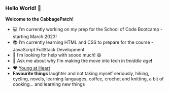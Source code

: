 ### Hello World! 👋

<!--
**cabbagepatch1981/cabbagepatch1981** is a ✨ _special_ ✨ repository because its `README.md` (this file) appears on your GitHub profile.

Here are some ideas to get you started:
-->
<strong>Welcome to the CabbagePatch!</strong>
- :computer: I’m currently working on my prep for the School of Code Bootcamp - starting March 2023!
- :books: I’m currently learning HTML and CSS to prepare for the course - JavaScript FullStack Development
- 🤔 I’m looking for help with soooo much! :laughing:
- 💬 Ask me about why I'm making the move into tech in :heavy_exclamation_mark:<em>middle age</em>:heavy_exclamation_mark:
- :heart: <a href="https://www.dailymotion.com/video/x8mhe4">Young at Heart</a>
- <strong>Favourite things</strong> laughter and not taking myself seriously, hiking, cycling, novels, learning languages, coffee, crochet and knitting, a bit of cooking... and learning new things
